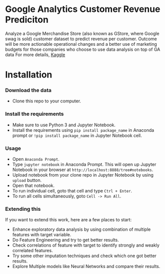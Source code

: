 # Google Analytics Customer Revenue Prediciton

Analyze a Google Merchandise Store (also known as GStore, where Google swag is sold) customer dataset to predict revenue per customer. Outcome will be more actionable operational changes and a better use of marketing budgets for those companies who choose to use data analysis on top of GA data For more details, [Kaggle](https://www.kaggle.com/c/ga-customer-revenue-prediction)

# Installation

### Download the data

* Clone this repo to your computer.

### Install the requirements

* Make sure to use Python 3 and Jupyter Notebook.
* Install the requirements using `pip install package_name` in Anaconda prompt or `!pip install package_name` in Jupyter Notebook cell.

### Usage

* Open `Anaconda Prompt`.
* Type `jupyter notebook` in Anaconda Prompt. This will open up Jupyter Notebook in your browser at    `http://localhost:8888/tree#notebooks`.
* Upload notebook from your clone repo in Jupyter Notebook by using `upload` button.
* Open that notebook.
* To run individual cell, goto that cell and type `Ctrl + Enter`.
* To run all cells simultaneously, goto `Cell -> Run All`.

### Extending this

If you want to extend this work, here are a few places to start:

* Enhance exploratory data analysis by using combination of multiple features with target variable.
* Do Feature Engineering and try to get better results.
* Check correlations of feature with target to identify strongly and weakly correlated features.
* Try some other imputation techniques and check which one got better results.
* Explore Multiple models like Neural Networks and compare their results.
